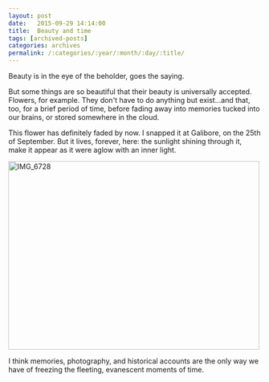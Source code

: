 ```yaml
---
layout: post
date:	2015-09-29 14:14:00
title:  Beauty and time
tags: [archived-posts]
categories: archives
permalink: /:categories/:year/:month/:day/:title/
---
```

Beauty is in the eye of the beholder, goes the saying.

But some things are so beautiful that their beauty is universally accepted. Flowers, for example. They don't have to do anything but exist...and that, too, for a brief period of time, before fading away into memories tucked into our brains, or stored somewhere in the cloud.

This flower has definitely faded by now. I snapped it at Galibore, on the 25th of September. But it lives, forever, here: the sunlight shining through it, make it appear as it were aglow with an inner light.

<a data-flickr-embed="true" href="https://www.flickr.com/photos/86494503@N00/21593685550/in/album-72157656896840874/" title="IMG_6728"><img src="https://farm1.staticflickr.com/637/21593685550_d6ddf9057e.jpg" width="500" height="375" alt="IMG_6728"></a><script async="async" src="//embedr.flickr.com/assets/client-code.js" charset="utf-8"></script>

I think memories, photography, and historical accounts are the only way we have of freezing the fleeting, evanescent moments of time.
